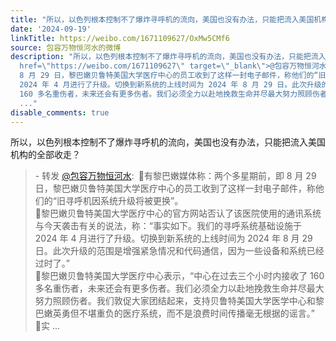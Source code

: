 ```yaml
---
title: "所以，以色列根本控制不了爆炸寻呼机的流向，美国也没有办法，只能把流入美国机构的全部收走？ - 转发 @包容万物恒河水:&ensp;\U0001F53B有黎巴嫩媒体称：两个多星期前..."
date: '2024-09-19'
linkTitle: https://weibo.com/1671109627/OxMw5CMf6
source: 包容万物恒河水的微博
description: "所以，以色列根本控制不了爆炸寻呼机的流向，美国也没有办法，只能把流入美国机构的全部收走？<br><blockquote> - 转发 <a
  href=\"https://weibo.com/1671109627\" target=\"_blank\">@包容万物恒河水</a>: \U0001F53B有黎巴嫩媒体称：两个多星期前，即
  8 月 29 日，黎巴嫩贝鲁特美国大学医疗中心的员工收到了这样一封电子邮件，称他们的“旧寻呼机因系统升级将被更换”。<br>\U0001F53B黎巴嫩贝鲁特美国大学医疗中心的官方网站否认了该医院使用的通讯系统与今天袭击有关的说法，称：“事实如下。我们的寻呼系统基础设施于
  2024 年 4 月进行了升级。切换到新系统的上线时间为 2024 年 8 月 29 日。此次升级的范围是增强紧急情况和代码通信，因为一些设备和系统已经过时了。”<br>\U0001F53B黎巴嫩贝鲁特美国大学医疗中心表示，“中心在过去三个小时内接收了
  160 多名重伤者，未来还会有更多伤者。我们必须全力以赴地挽救生命并尽最大努力照顾伤者。我们敦促大家团结起来，支持贝鲁特美国大学医学中心和黎巴嫩英勇但不堪重负的医疗系统，而不是浪费时间传播毫无根据的谣言。”<br>\U0001F53B实
  ..."
disable_comments: true
---
```

所以，以色列根本控制不了爆炸寻呼机的流向，美国也没有办法，只能把流入美国机构的全部收走？<br><blockquote> - 转发 <a href="https://weibo.com/1671109627" target="_blank">@包容万物恒河水</a>: 🔻有黎巴嫩媒体称：两个多星期前，即 8 月 29 日，黎巴嫩贝鲁特美国大学医疗中心的员工收到了这样一封电子邮件，称他们的“旧寻呼机因系统升级将被更换”。<br>🔻黎巴嫩贝鲁特美国大学医疗中心的官方网站否认了该医院使用的通讯系统与今天袭击有关的说法，称：“事实如下。我们的寻呼系统基础设施于 2024 年 4 月进行了升级。切换到新系统的上线时间为 2024 年 8 月 29 日。此次升级的范围是增强紧急情况和代码通信，因为一些设备和系统已经过时了。”<br>🔻黎巴嫩贝鲁特美国大学医疗中心表示，“中心在过去三个小时内接收了 160 多名重伤者，未来还会有更多伤者。我们必须全力以赴地挽救生命并尽最大努力照顾伤者。我们敦促大家团结起来，支持贝鲁特美国大学医学中心和黎巴嫩英勇但不堪重负的医疗系统，而不是浪费时间传播毫无根据的谣言。”<br>🔻实 ...